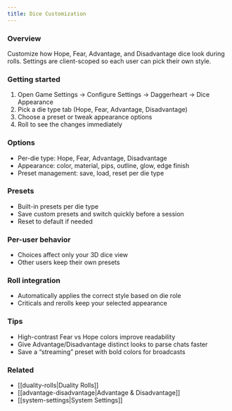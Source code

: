 ```yaml
---
title: Dice Customization
---
```


### Overview

Customize how Hope, Fear, Advantage, and Disadvantage dice look during rolls. Settings are client-scoped so each user can pick their own style.

### Getting started

1. Open Game Settings → Configure Settings → Daggerheart → Dice Appearance
2. Pick a die type tab (Hope, Fear, Advantage, Disadvantage)
3. Choose a preset or tweak appearance options
4. Roll to see the changes immediately

### Options

- Per-die type: Hope, Fear, Advantage, Disadvantage
- Appearance: color, material, pips, outline, glow, edge finish
- Preset management: save, load, reset per die type

### Presets

- Built-in presets per die type
- Save custom presets and switch quickly before a session
- Reset to default if needed

### Per-user behavior

- Choices affect only your 3D dice view
- Other users keep their own presets

### Roll integration

- Automatically applies the correct style based on die role
- Criticals and rerolls keep your selected appearance

### Tips

- High-contrast Fear vs Hope colors improve readability
- Give Advantage/Disadvantage distinct looks to parse chats faster
- Save a “streaming” preset with bold colors for broadcasts

### Related

- [[duality-rolls|Duality Rolls]]
- [[advantage-disadvantage|Advantage & Disadvantage]]
- [[system-settings|System Settings]]

